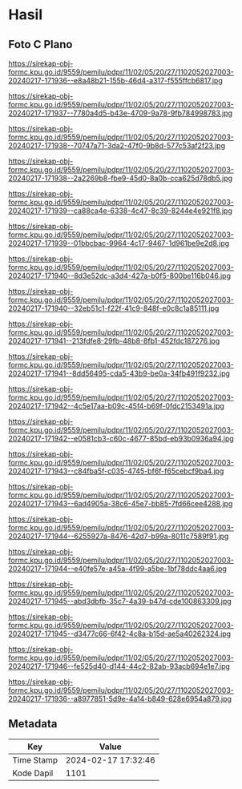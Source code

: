 # Hasil

## Foto C Plano

https://sirekap-obj-formc.kpu.go.id/9559/pemilu/pdpr/11/02/05/20/27/1102052027003-20240217-171936--e8a48b21-155b-46d4-a317-f555ffcb6817.jpg

https://sirekap-obj-formc.kpu.go.id/9559/pemilu/pdpr/11/02/05/20/27/1102052027003-20240217-171937--7780a4d5-b43e-4709-9a78-9fb784998783.jpg

https://sirekap-obj-formc.kpu.go.id/9559/pemilu/pdpr/11/02/05/20/27/1102052027003-20240217-171938--70747a71-3da2-47f0-9b8d-577c53af2f23.jpg

https://sirekap-obj-formc.kpu.go.id/9559/pemilu/pdpr/11/02/05/20/27/1102052027003-20240217-171938--2a2269b8-fbe9-45d0-8a0b-cca625d78db5.jpg

https://sirekap-obj-formc.kpu.go.id/9559/pemilu/pdpr/11/02/05/20/27/1102052027003-20240217-171939--ca88ca4e-6338-4c47-8c39-8244e4e921f8.jpg

https://sirekap-obj-formc.kpu.go.id/9559/pemilu/pdpr/11/02/05/20/27/1102052027003-20240217-171939--01bbcbac-9964-4c17-9467-1d961be9e2d8.jpg

https://sirekap-obj-formc.kpu.go.id/9559/pemilu/pdpr/11/02/05/20/27/1102052027003-20240217-171940--8d3e52dc-a3d4-427a-b0f5-800be116b046.jpg

https://sirekap-obj-formc.kpu.go.id/9559/pemilu/pdpr/11/02/05/20/27/1102052027003-20240217-171940--32eb51c1-f22f-41c9-848f-e0c8c1a85111.jpg

https://sirekap-obj-formc.kpu.go.id/9559/pemilu/pdpr/11/02/05/20/27/1102052027003-20240217-171941--213fdfe8-29fb-48b8-8fb1-452fdc187276.jpg

https://sirekap-obj-formc.kpu.go.id/9559/pemilu/pdpr/11/02/05/20/27/1102052027003-20240217-171941--8dd56495-cda5-43b9-be0a-34fb491f9232.jpg

https://sirekap-obj-formc.kpu.go.id/9559/pemilu/pdpr/11/02/05/20/27/1102052027003-20240217-171942--4c5e17aa-b09c-45f4-b69f-0fdc2153491a.jpg

https://sirekap-obj-formc.kpu.go.id/9559/pemilu/pdpr/11/02/05/20/27/1102052027003-20240217-171942--e0581cb3-c60c-4677-85bd-eb93b0936a94.jpg

https://sirekap-obj-formc.kpu.go.id/9559/pemilu/pdpr/11/02/05/20/27/1102052027003-20240217-171943--c84fba5f-c035-4745-bf6f-f65cebcf9ba4.jpg

https://sirekap-obj-formc.kpu.go.id/9559/pemilu/pdpr/11/02/05/20/27/1102052027003-20240217-171943--6ad4905a-38c6-45e7-bb85-7fd66cee4288.jpg

https://sirekap-obj-formc.kpu.go.id/9559/pemilu/pdpr/11/02/05/20/27/1102052027003-20240217-171944--6255927a-8476-42d7-b99a-8011c7589f91.jpg

https://sirekap-obj-formc.kpu.go.id/9559/pemilu/pdpr/11/02/05/20/27/1102052027003-20240217-171944--e40fe57e-a45a-4f99-a5be-1bf78ddc4aa6.jpg

https://sirekap-obj-formc.kpu.go.id/9559/pemilu/pdpr/11/02/05/20/27/1102052027003-20240217-171945--abd3dbfb-35c7-4a39-b47d-cde100863309.jpg

https://sirekap-obj-formc.kpu.go.id/9559/pemilu/pdpr/11/02/05/20/27/1102052027003-20240217-171945--d3477c66-6f42-4c8a-b15d-ae5a40262324.jpg

https://sirekap-obj-formc.kpu.go.id/9559/pemilu/pdpr/11/02/05/20/27/1102052027003-20240217-171946--fe525d40-d144-44c2-82ab-93acb694e1e7.jpg

https://sirekap-obj-formc.kpu.go.id/9559/pemilu/pdpr/11/02/05/20/27/1102052027003-20240217-171936--a8977851-5d9e-4a14-b849-628e6954a879.jpg


## Metadata

| Key        | Value               |
| ---------- | ------------------- |
| Time Stamp | 2024-02-17 17:32:46 |
| Kode Dapil | 1101                |



